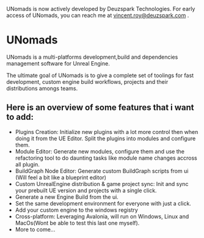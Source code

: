 UNomads is now actively developed by Deuzspark Technologies. For early access of UNomads, you can reach me at vincent.roy@deuzspark.com .

# UNomads
UNomads is a multi-platforms development,build and dependencies management software for Unreal Engine.

The ultimate goal of UNomads is to give a complete set of toolings for fast development, custom engine build workflows, projects and their distributions amongs teams.

## Here is an overview of some features that i want to add:
- Plugins Creation: Initialize new plugins with a lot more control then when doing it from the UE Editor. Split the plugins into modules and configure them.
- Module Editor: Generate new modules, configure them and use the refactoring tool to do daunting tasks like module name changes accross all plugin.
- BuildGraph Node Editor: Generate custom BuildGraph scripts from ui (Will feel a bit like a blueprint editor)
- Custom UnrealEngine distribution & game project sync: Init and sync your prebuilt UE version and projects with a single click.
- Generate a new Engine Build from the ui.
- Set the same development environment for everyone with just a click.
- Add your custom engine to the windows registry
- Cross-platform: Leveraging Avalonia, will run on Windows, Linux and MacOs(Wont be able to test this last one myself).
- More to come...
